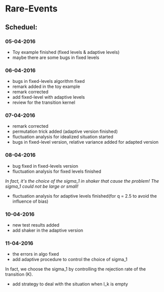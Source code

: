 # Rare-Events

## Scheduel:

### 05-04-2016
	
* Toy example finished (fixed levels & adaptive levels) 
* maybe there are some bugs in fixed levels

### 06-04-2016

* bugs in fixed-levels algorithm fixed
* remark added in the toy example
* remark corrected
* add fixed-level with adaptive levels
* review for the transition kernel

### 07-04-2016

* remark corrected
* permutation trick added (adaptive version finished)
* fluctuation analysis for idealized situation started
* bugs in fixed-level version, relative variance added for adapted version

### 08-04-2016
* bug fixed in fixed-levels version
* fluctuation analysis for fixed levels finished

*In fact, it's the choice of the sigma_1 in shaker that cause the problem! The sigma_1 could not be large or small!*

* fluctuation analysis for adaptive levels finished(for q = 2.5 to avoid the influence of bias)

### 10-04-2016

* new test results added
* add shaker in the adaptive version

 
### 11-04-2016

* the errors in algo fixed
* add adaptive procedure to control the choice of sigma_1

In fact, we choose the sigma_1 by controlling the rejection rate of the transition (K). 

* add strategy to deal with the situation when I_k is empty
